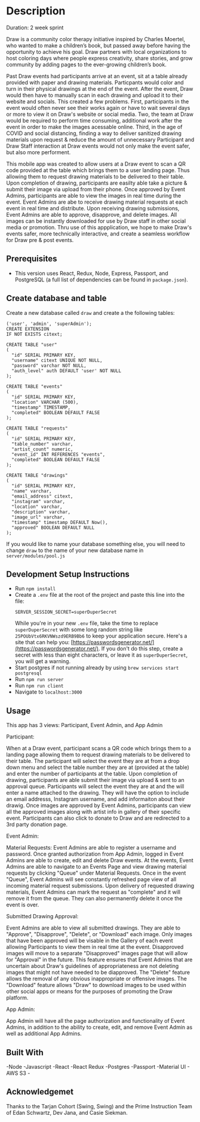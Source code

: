 
# Description

Duration:  2 week sprint

Draw is a community color therapy initiative inspired by Charles Moertel, who wanted to make a children’s book, but passed away before having the opportunity to achieve his goal.  Draw partners with local organizations to host coloring days where people express creativity, share stories, and grow community by adding pages to the ever-growing children’s book.

Past Draw events had participants arrive at an event, sit at a table already provided with paper and drawing materials.  Particpants would color and turn in their physical drawings at the end of the event.  After the event, Draw would then have to manually scan in each drawing and upload it to their website and socials.  This created a few problems.  First, participants in the event would often never see their works again or have to wait several days or more to view it on Draw's website or social media.  Two, the team at Draw would be required to perform time consuming, additional work after the event in order to make the images acessable online.  Third, in the age of COVID and social distancing, finding a way to deliver sanitized drawing materials upon request & reduce the amount of unnecessary Participant and Draw Staff interaction at Draw events would not only make the event safer, but also more performent.  

This mobile app was created to allow users at a Draw event to scan a QR code provided at the table which brings them to a user landing page.   Thus allowing them to request drawing materials to be delivered to their table. Upon completion of drawing, participants are easilty able take a picture & submit their image via upload from their phone.  Once approved by Event Admins, participants are able to view the images in real time during the event.  Event Admins are abe to receive drawing material requests at each event in real time and distribute.  Upon receiving drawing submissions, Event Admins are able to approve, disapprove, and delete images.  All images can be instantly downloaded for use by Draw staff in other social media or promotion.  Thru use of this appplication, we hope to make Draw's events safer, more technically interactive, and create a seamless workflow for Draw pre & post events.  
 
 


## Prerequisites

- This version uses React, Redux, Node,  Express, Passport, and PostgreSQL (a full list of dependencies can be found in `package.json`).


## Create database and table

Create a new database called `draw` and create a the following tables:

```CREATE TYPE auth AS ENUM
('user', 'admin', 'superAdmin');
CREATE EXTENSION
IF NOT EXISTS citext;

CREATE TABLE "user"
(
  "id" SERIAL PRIMARY KEY,
  "username" citext UNIQUE NOT NULL,
  "password" varchar NOT NULL,
  "auth_level" auth DEFAULT 'user' NOT NULL
);

CREATE TABLE "events"
(
  "id" SERIAL PRIMARY KEY,
  "location" VARCHAR (500),
  "timestamp" TIMESTAMP,
  "completed" BOOLEAN DEFAULT FALSE
);

CREATE TABLE "requests"
(
  "id" SERIAL PRIMARY KEY,
  "table_number" varchar,
  "artist_count" numeric,
  "event_id" INT REFERENCES "events",
  "completed" BOOLEAN DEFAULT FALSE
);

CREATE TABLE "drawings"
(
  "id" SERIAL PRIMARY KEY,
  "name" varchar,
  "email_address" citext,
  "instagram" varchar,
  "location" varchar,
  "description" varchar,
  "image_url" varchar,
  "timestamp" timestamp DEFAULT Now(),
  "approved" BOOLEAN DEFAULT NULL
);

```

If you would like to name your database something else, you will need to change `draw` to the name of your new database name in `server/modules/pool.js`

## Development Setup Instructions

- Run `npm install`
- Create a `.env` file at the root of the project and paste this line into the file:
  ```
  SERVER_SESSION_SECRET=superDuperSecret
  ```
  While you're in your new `.env` file, take the time to replace `superDuperSecret` with some long random string like `25POUbVtx6RKVNWszd9ERB9Bb6` to keep your application secure. Here's a site that can help you: [https://passwordsgenerator.net/](https://passwordsgenerator.net/). If you don't do this step, create a secret with less than eight characters, or leave it as `superDuperSecret`, you will get a warning.
- Start postgres if not running already by using `brew services start postgresql`
- Run `npm run server`
- Run `npm run client`
- Navigate to `localhost:3000`

## Usage
This app has 3 views:  Participant, Event Admin, and App Admin

Participant: 

When at a Draw event, participant scans a QR code which brings them to a landing page allowing them to request drawing materials to be delivered to their table.  The participant will select the event they are at from a drop down menu and select the table number they are at (provided at the table) and enter the number of participants at the table. Upon completion of drawing, participants are able submit their image via upload & sent to an approval queue.  Participants will select the event they are at and the will enter a name attached to the drawing.  They will have the option to include an email addresss, Instagram username, and add informaiton about their drawig.  Once images are approved by Event Admins, participants can view all the approved images along with artist info in gallery of their specific event. Participants can also click to donate to Draw and are redirected to a 3rd party donation page.

Event Admin:  

Material Requests: 
Event Admins are able to register a username and password.  Once granted authorization from App Admin, logged in Event Admins are able to create, edit and delete Draw events.  At the events, Event Admins are able to navigate to an Events Page and view drawing material requests by clicking "Queue" under Material Requests. Once in the event "Queue", Event Admins will see constantly refreshed page view of all incoming material request submissions.  Upon delivery of requested drawing materials, Event Admins can mark the request as "complete" and it will remove it from the queue.  They can also permanently delete it once the event is over. 

Submitted Drawing Approval:

Event Admins are able to view all submitted drawings.  They are able to "Approve", "Disapprove", "Delete", or "Download" each image.  Only images that have been approved will be visable in the Gallery of each event allowing Participants to view them in real time at the event.  Disapproved images will move to a separate "Disapproved" images page that will allow for "Approval" in the future.  This feature ensures that Event Admins that are uncertain about Draw's guidelines of appropriateness are not deleting images that might not have needed to be diapproved.  The "Delete" feature allows the removal of any obvious inappropriate or offensive images.  The "Download" feature allows "Draw" to download images to be used within other social apps or means for the purposes of promoting the Draw platform.  

App Admin:  

App Admin will have all the page authorization and functionality of Event Admins, in addition to the ability to create, edit, and remove Event Admin as well as additional App Admins. 


## Built With

-Node -Javascript -React -React Redux -Postgres -Passport -Material UI - AWS S3 - 

## Acknowledgemet
Thanks to the Tarjan Cohort (Swing, Swing) and the Prime Instruction Team of Edan Schwartz, Dev Jana, and Casie Siekman.

